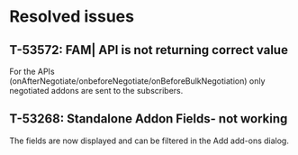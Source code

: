 # Resolved issues

## T-53572: FAM| API is not returning correct value

For the APIs (onAfterNegotiate/onbeforeNegotiate/onBeforeBulkNegotiation) only negotiated addons are sent to the subscribers.

## T-53268: Standalone Addon Fields- not working

The fields are now displayed and can be filtered in the Add add-ons dialog.